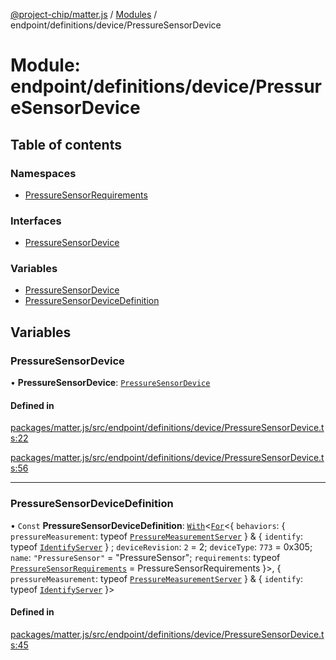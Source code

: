 [@project-chip/matter.js](../README.md) / [Modules](../modules.md) / endpoint/definitions/device/PressureSensorDevice

# Module: endpoint/definitions/device/PressureSensorDevice

## Table of contents

### Namespaces

- [PressureSensorRequirements](endpoint_definitions_device_PressureSensorDevice.PressureSensorRequirements.md)

### Interfaces

- [PressureSensorDevice](../interfaces/endpoint_definitions_device_PressureSensorDevice.PressureSensorDevice.md)

### Variables

- [PressureSensorDevice](endpoint_definitions_device_PressureSensorDevice.md#pressuresensordevice)
- [PressureSensorDeviceDefinition](endpoint_definitions_device_PressureSensorDevice.md#pressuresensordevicedefinition)

## Variables

### PressureSensorDevice

• **PressureSensorDevice**: [`PressureSensorDevice`](../interfaces/endpoint_definitions_device_PressureSensorDevice.PressureSensorDevice.md)

#### Defined in

[packages/matter.js/src/endpoint/definitions/device/PressureSensorDevice.ts:22](https://github.com/project-chip/matter.js/blob/2d9f2165d2672864fda3496a6d0d5f93597f82c6/packages/matter.js/src/endpoint/definitions/device/PressureSensorDevice.ts#L22)

[packages/matter.js/src/endpoint/definitions/device/PressureSensorDevice.ts:56](https://github.com/project-chip/matter.js/blob/2d9f2165d2672864fda3496a6d0d5f93597f82c6/packages/matter.js/src/endpoint/definitions/device/PressureSensorDevice.ts#L56)

___

### PressureSensorDeviceDefinition

• `Const` **PressureSensorDeviceDefinition**: [`With`](node_export._internal_.md#with)\<[`For`](behavior_cluster_export._internal_.EndpointType.md#for)\<\{ `behaviors`: \{ `pressureMeasurement`: typeof [`PressureMeasurementServer`](../classes/behavior_definitions_pressure_measurement_export.PressureMeasurementServer.md)  } & \{ `identify`: typeof [`IdentifyServer`](behavior_definitions_identify_export.IdentifyServer.md)  } ; `deviceRevision`: ``2`` = 2; `deviceType`: ``773`` = 0x305; `name`: ``"PressureSensor"`` = "PressureSensor"; `requirements`: typeof [`PressureSensorRequirements`](endpoint_definitions_device_PressureSensorDevice.PressureSensorRequirements.md) = PressureSensorRequirements }\>, \{ `pressureMeasurement`: typeof [`PressureMeasurementServer`](../classes/behavior_definitions_pressure_measurement_export.PressureMeasurementServer.md)  } & \{ `identify`: typeof [`IdentifyServer`](behavior_definitions_identify_export.IdentifyServer.md)  }\>

#### Defined in

[packages/matter.js/src/endpoint/definitions/device/PressureSensorDevice.ts:45](https://github.com/project-chip/matter.js/blob/2d9f2165d2672864fda3496a6d0d5f93597f82c6/packages/matter.js/src/endpoint/definitions/device/PressureSensorDevice.ts#L45)
